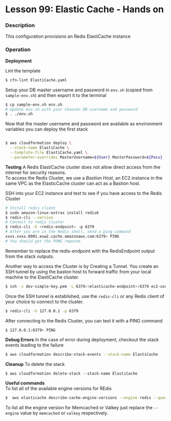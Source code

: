 # Lesson 99: Elastic Cache - Hands on

### Description

This configuration provisions an Redis ElastiCache instance

### Operation

**Deployment**

Lint the template

```bash
$ cfn-lint ElastiCache.yaml
```

Setup your DB master username and password in `env.sh` (copied from `sample-env.sh`) and then export it to the terminal

```bash
$ cp sample-env.sh env.sh
# Update env.sh with your choosen DB username and password
$ . ./env.sh
```

Now that the master username and password are available as environment variables you can deploy the first stack

```bash

$ aws cloudformation deploy \
  --stack-name ElastiCache \
  --template-file ElastiCache.yaml \
  --parameter-overrides MasterUsername=${User} MasterPassword=${Pass}
```

**Testing**
A Redis ElastiCache cluster does not allow direct access from the internet for security reasons.  
To access the Redis Cluster, we use a _Bastion Host_, an EC2 instance in the same VPC as the ElasticCache cluster can act as a Bastion host.

SSH into your EC2 instance and test to see if you have access to the Redis Cluster

```bash
# Install redis client
$ sudo amazon-linux-extras install redis6
$ redis-cli --version
# Connect to redis cluster
$ redis-cli -h <redis-endpoint> -p 6379
# After you are in the Redis shell, send a ping command
xxxx.xxxx.0001.euw2.cache.amazonaws.com:6379> PING
# You should get the PONG reposne
```

Remember to replace the redis-endpoint with the RedisEndpoint output from the stack outputs.

Another way to access the Cluster is by Creating a Tunnel.
You create an SSH tunnel by using the baston host to forward traffic from your local machine to the ElastiCache cluster.

```bash
$ ssh -i dev-simple-key.pem -L 6379:<elasticache-endpoint>:6379 ec2-user@xx.xxx.xx
```

Once the SSH tunnel is established, use the `redis-cli` or any Redis client of your choice to connect to the cluster.

```bash
$ redis-cli -h 127.0.0.1 -p 6379
```

After connecting to the Redis Cluster, you can test it with a PING command

```bash
$ 127.0.0.1:6379> PING
```

**Debug Errors**
In the case of error during deployment, checkout the stack events leading to the failure

```bash
$ aws cloudformation describe-stack-events --stack-name ElastiCache
```

**Cleanup**
To delete the stack

```
$ aws cloudformation delete-stack --stack-name ElastiCache
```

**Useful commands**  
To list all of the available engine versions for REdis

```bash
$  aws elasticache describe-cache-engine-versions --engine redis --query "CacheEngineVersions[].EngineVersion"
```

To list all the engine version for Memcached or Valkey just replace the `--engine` value by `memcached` or `valkey` respectively.
